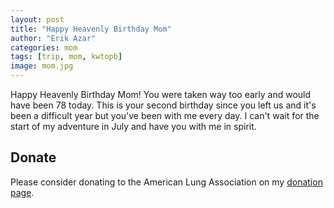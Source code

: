 ```yaml
---
layout: post
title: "Happy Heavenly Birthday Mom"
author: "Erik Azar"
categories: mom
tags: [trip, mom, kwtopb]
image: mom.jpg
---
```


Happy Heavenly Birthday Mom! You were taken way too early and would have been 78 today. This is your second birthday since you left us and it's been a difficult year but you've been with me every day. I can't wait for the start of my adventure in July and have you with me in spirit.

## Donate

Please consider donating to the American Lung Association on my [donation page](https://bealungsaver.funraise.org/fundraiser/erik-azar).